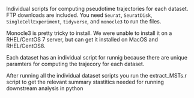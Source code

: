 Individual scripts for computing pseudotime trajectories for each dataset. FTP downloads are included. You need `Seurat`, `SeuratDisk`, `SingleCellExperiment`, `tidyverse`, and `monocle3` to run the files.

Monocle3 is pretty tricky to install. We were unable to install it on a RHEL/CentOS 7 server, but can get it installed on MacOS and RHEL/CentOS8. 

Each dataset has an individual script for runnig because there are unique paramters for computing the trajecory for each dataset. 


After running all the individual dataset scripts you run the extract_MSTs.r script to get the relevant summary stastitics needed for running downstream analysis in python

